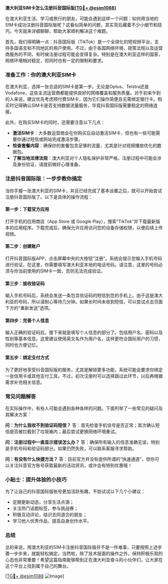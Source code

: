 **澳大利亚SIM卡怎么注册抖音国际版[[TG💪+ @esim1088](https://t.me/s/esim1088)]**

在澳大利亚生活、学习或旅行的朋友，可能会遇到这样一个问题：如何用当地的SIM卡成功注册抖音国际版呢？这看似简单的问题，其实背后藏着不少小细节和技巧。今天就来详细聊聊，帮助大家顺利解决这个难题。

首先，我们得明确一点：抖音国际版（TikTok）是一个全球化的短视频平台，支持多国语言和不同地区的用户使用。不过，由于各国网络环境、政策法规以及运营商服务的不同，有时候注册过程可能会变得复杂。特别是在澳大利亚这样的国家，网络环境相对稳定，但同时也有一定的限制和要求。

### 准备工作：你的澳大利亚SIM卡

在澳大利亚，选择一张合适的SIM卡是第一步。无论是Optus、Telstra还是Vodafone，这些主流运营商都能提供良好的网络覆盖和服务质量。对于初来乍到的人来说，建议优先考虑预付费SIM卡，因为它们操作简便且无需绑定银行卡。购买时记得确认SIM卡是否支持数据流量服务，毕竟抖音国际版需要稳定的网络连接。

此外，在购买SIM卡的同时，还需要注意以下几点：
- **激活SIM卡**：大多数运营商会在你购买后自动激活SIM卡，但也有一些可能需要你通过短信或网站完成激活步骤。
- **检查套餐内容**：确保你的套餐包含足够的流量，尤其是针对视频播放优化的数据包。
- **了解当地法律法规**：澳大利亚对个人隐私保护非常严格，注册过程中可能会涉及身份验证，请提前做好心理准备。

### 注册抖音国际版：一步步教你搞定

当你手握一张澳大利亚的SIM卡，并且已经完成了基本设置之后，就可以开始尝试注册抖音国际版了。以下是具体的操作流程：

#### 第一步：下载官方应用
打开手机的应用商店（App Store 或 Google Play），搜索“TikTok”并下载最新版本的应用程序。下载完成后，确保允许应用访问您的设备存储权限，以便后续上传视频。

#### 第二步：创建账户
打开抖音国际版APP，点击屏幕中央的大按钮“注册”。系统会提示您输入手机号码进行验证。在这里，你需要填写澳大利亚本地的电话号码。请注意，这里的号码必须与你当前使用的SIM卡一致，否则无法完成验证。

#### 第三步：接收验证码
输入手机号码后，系统会发送一条包含验证码的短信到您的手机上。由于这是澳大利亚的号码，所以请耐心等待几分钟。如果长时间未收到短信，可以尝试点击页面下方的“重新发送”选项。

#### 第四步：完善个人信息
输入正确的验证码后，接下来就是填写个人信息的部分了。包括用户名、密码以及性别等基本信息。这里建议使用英文名作为用户名，这样更符合国际用户的习惯，同时也方便记忆。

#### 第五步：绑定支付方式
为了更好地享受抖音国际版的服务，尤其是解锁更多功能，系统可能会要求你绑定一张信用卡或其他支付工具。不过，初次注册时可以选择跳过此环节，以后再根据需求补充相关信息。

### 常见问题解答

在实际操作中，有些人可能会遇到各种各样的问题。下面列举了一些常见的疑问及其解决方案：

**问：为什么我收不到验证码短信？**
答：首先检查手机信号是否正常；其次确认短信是否被拦截到了垃圾箱内；最后尝试更换网络环境重试。

**问：注册过程中一直显示错误怎么办？**
答：确保所有输入的信息准确无误，特别是手机号码和验证码部分。如果仍然失败，可以联系客服寻求帮助。

**问：有没有什么快捷方法？**
答：目前官方并没有提供所谓的“快速通道”，但你可以关注抖音官方账号获取最新的活动资讯，或许会有特别优惠哦！

### 小贴士：提升体验的小技巧

为了让自己的抖音国际版账号更加活跃有趣，不妨试试以下几个小建议：
- 定期更新动态，分享生活点滴；
- 关注热门话题标签，参与挑战赛；
- 积极互动评论，结识志同道合的朋友；
- 学习他人优秀作品，提高自身创作水平。

### 总结

总的来说，用澳大利亚的SIM卡注册抖音国际版并不是一件难事，只要按照上述步骤一步步来，就能轻松搞定。当然啦，除了技术层面的操作之外，保持积极乐观的心态也非常重要！希望这篇指南能够帮到正在澳大利亚奋斗的小伙伴们，让大家在这个平台上找到属于自己的舞台。

[[TG💪+ @esim1088](https://t.me/s/esim1088) ![Image](https://i.postimg.cc/4NQfJmqS/Snipaste-2025-05-13-00-14-12.png)]